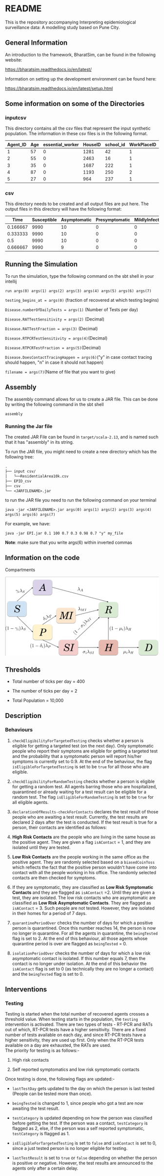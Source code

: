 # README

This is the repository accompanying Interpreting epidemiological surveillance data: A modelling study based on Pune City. 

## General Information 

An introduction to the framework, BharatSim, can be found in the following website:

https://bharatsim.readthedocs.io/en/latest/

Information on setting up the development environment can be found here:

https://bharatsim.readthedocs.io/en/latest/setup.html




## Some information on some of the Directories

### inputcsv 
This directory contains all the csv files that represent the input synthetic population. The information in these csv files is in the following format. 

| Agent_ID | Age | essential_worker | HouseID | school_id | WorkPlaceID | HospitalID | RoadID |
|----------|-----|------------------|---------|-----------|-------------|------------|--------|
| 1        | 57  | 0                | 1281    | 42        | 1           | 32         | 129    |
| 2        | 55  | 0                | 2463    | 16        | 1           | 61         | 247    |
| 3        | 35  | 0                | 1687    | 222       | 1           | 42         | 169    |
| 4        | 87  | 0                | 1193    | 250       | 2           | 29         | 120    |
| 5        | 27  | 0                | 964     | 237       | 1           | 24         | 97     |

### csv
 
This directory needs to be created and all output files are put here. The output files in this directory will have the following format:

| Time     | Susceptible | Asymptomatic | Presymptomatic | MildlyInfected | SeverelyInfected | Recovered | Hospitalized | Dead | Infected | EligibleForTargetedTest | TestedByTargetedTest | EligibleForContactTracing | TestedByContactTracing | EligibleForRandomTest | TestedByRandomTest | RTPCRTestsConducted | RATTestsConducted | TotalTestsConducted | TestPositivityRate | NumberOfPositiveTests | CaseFatalityRate |
|----------|-------------|--------------|----------------|----------------|------------------|-----------|--------------|------|----------|-------------------------|----------------------|---------------------------|------------------------|-----------------------|--------------------|---------------------|-------------------|---------------------|--------------------|-----------------------|------------------|
| 0.166667 | 9990        | 10           | 0              | 0              | 0                | 0         | 0            | 0    | 10       | 0                       | 0                    | 0                         | 0                      | 0                     | 0                  | 0                   | 0                 | 0                   | 0                  | 0                     | 0                |
| 0.333333 | 9990        | 10           | 0              | 0              | 0                | 0         | 0            | 0    | 10       | 0                       | 0                    | 0                         | 0                      | 0                     | 0                  | 0                   | 0                 | 0                   | 0                  | 0                     | 0                |
| 0.5      | 9990        | 10           | 0              | 0              | 0                | 0         | 0            | 0    | 10       | 0                       | 0                    | 0                         | 0                      | 0                     | 0                  | 0                   | 0                 | 0                   | 0                  | 0                     | 0                |
| 0.666667 | 9990        | 9            | 0              | 0              | 0                | 1         | 0            | 0    | 9        | 0                       | 0                    | 0                         | 0                      | 0                     | 0                  | 0                   | 0                 | 0                   | 0                  | 0                     | 0                |


## Running the Simulation

To run the simulation, type the following command on the sbt shell in your intellij

```
run args(0) args(1) args(2) args(3) args(4) args(5) args(6) args(7)
```

`testing_begins_at = args(0)` (fraction of recovered at which testing begins)

`Disease.numberOfDailyTests = args(1)` (Number of Tests per day)

`Disease.RATTestSensitivity = args(2)` (Decimal)

`Disease.RATTestFraction = args(3)` (Decimal)

`Disease.RTPCRTestSensitivity = args(4)`(Decimal)

`Disease.RTPCRTestFraction = args(5)`(Decimal)

`Disease.DoesContactTracingHappen = args(6)`("y" in case contact tracing should happen, "n" in case it should not happen)

`filename = args(7)`(Name of file that you want to give)

## Assembly

The assembly command allows for us to create a JAR file. This can be done by writing the following command in the sbt shell

```
assembly
```
### Running the Jar file
The created JAR File can be found in `target/scala-2.13`, and is named such that it has "assembly" in its string. 

To run the JAR file, you might need to create a new directory which has the following tree:

```
.
├── input csv/
│   └──ResidentialArea10k.csv
├── EPID_csv
├── csv
└── <JARFILENAME>.jar
```
to run the JAR file you need to run the following command on your terminal

```
java -jar <JARFILENAME>.jar args(0) args(1) args(2) args(3) args(4) args(5) args(6) args(7)
```

For example, we have:

```
java -jar EPI.jar 0.1 100 0.7 0.3 0.98 0.7 "y" my_file

```
**Note**: make sure that you write args(6) within inverted commas

## Information on the code
Compartments

![](./Eight-Compartmental-Model.png)


Thresholds
-----------

- Total number of ticks per day = 400

- The number of ticks per day = 2

- Total Population = 10,000


Description
-----------

### Behaviours


1. `checkEligibilityForTargetedTesting` checks whether a person is
   eligible for getting a targeted test (on the next day). Only
   symptomatic people who report their symptoms are eligible for
   getting a targeted test and the probability that a symptomatic
   person will report his/her symptoms is currently set to 0.9. At the
   end of the behaviour, the flag\
   `isEligibleForTargetedTesting` is set to be `true` for all those who
   are eligible.

2. `checkEligibilityForRandomTesting` checks whether a person is
   eligible for getting a random test. All agents barring those who are
   hospitalized, quarantined or already waiting for a test result can
   be eligible for a random test. The flag `isEligibleForRandomTesting`
   is set to be `true` for all eligible agents.

3. `declarationOfResults-checkForContacts` declares the test result of
   those people who are awaiting a test result. Currently, the test
   results are declared 2 days after the test is conducted. If the test
   result is true for a person, their contacts are identified as
   follows:

1. **High Risk Contacts** are the people who are living in the same
   house as the positive agent. They are given a flag `isAContact`
   = 1, and they are isolated until they are tested.

2. **Low Risk Contacts** are the people working in the same office
   as the positive agent. They are randomly selected based on a
   `biasedCoinToss` which reflects the fact that the positive
   person wouldn't have come into contact with all the people
   working in his office. The randomly selected contacts are then
   checked for symptoms.

3. If they are symptomatic, they are classified as **Low Risk
   Symptomatic Contacts** and they are flagged as `isAContact` =2.
   Until they are given a test, they are isolated. The low risk
   contacts who are asymptomatic are classified as **Low Risk
   Asymptomatic Contacts**. They are flagged as `isAContact` = 3.
   Such people are not tested. However, they are isolated in their
   homes for a period of 7 days.

4. `quarantinePeriodOver` checks the number of days for which a
   positive person is quarantined. Once this number reaches 14, the
   person is now no longer in quarantine. For all the agents in
   quarantine, the `beingTested` flag is set to 2. At the end of this
   behaviour, all those agents whose quarantine period is over are
   flagged as `beingTested` = 0.

5. `isolationPeriodOver` checks the number of days for which a low risk
   asymptomatic contact is isolated. If this number equals 7, then the
   contact is no longer under isolation. At the end of this behavior
   the `isAContact` flag is set to 0 (as technically they are no longer
   a contact) and the `beingTested` flag is set to 0.


## Interventions

### Testing

Testing is started when the total number of recovered agents crosses a
threshold value. When testing starts in the population, the `testing`
intervention is activated. There are two types of tests - RT-PCR and
RATs out of which, RT-PCR tests have a higher sensitivity. There are a
fixed number of tests available on each day, and since RT-PCR tests have
a higher sensitivity, they are used up first. Only when the RT-PCR tests
available on a day are exhausted, the RATs are used.\
The priority for testing is as follows:-

1. High risk contacts

2. Self reported symptomatics and low risk symptomatic contacts


Once testing is done, the following flags are updated:-

- `lastTestDay` gets updated to the day on which the person is last
  tested (People can be tested more than once).

- `beingTested` is changed to 1, since people who got a test are now
  awaiting the test result.

- `testCategory` is updated depending on how the person was classified
  before getting the test. If the person was a contact, `testCategory`
  is flagged as 2, else, if the person was a self reported
  symptomatic, `testCategory` is flagged as 1.

- `isEligibleForTargetedTesting` is set to `false` and `isAContact` is
  set to 0, since a just tested person is no longer eligible for
  testing.

- `lastTestResult` is set to `true` or `false` depending on whether
  the person is positive or negative. However, the test results are
  announced to the agents only after a certain delay.


[comment]: <> (Schedules)

[comment]: <> (- Office workers spend tick 0 at home and tick 1 in the office.)

[comment]: <> (- Health care workers spend tick 0 at home and tick 1 in the hospital)

[comment]: <> (- People tested positive spend both ticks at home for 14 days.)

[comment]: <> (- Low risk asymptomatic contacts spend both ticks at home for 7 days.)

[comment]: <> (- Hospitalized people spend the entire day in the hospital until they)

[comment]: <> (  recover or die.)

[comment]: <> (- Dead people are buried in a cemetery.)



